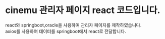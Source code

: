 # cinemu 관리자 페이지 react 코드입니다.
react와 springboot,oracle을 사용하여 관리자 페이지를 제작하였습니다.   
axios를 사용하여 데이터를 springboot에서 react로 전달합니다. 
